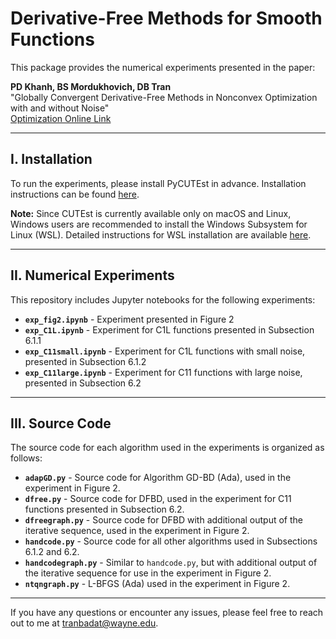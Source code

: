 # Derivative-Free Methods for Smooth Functions

This package provides the numerical experiments presented in the paper:

**PD Khanh, BS Mordukhovich, DB Tran**  
"Globally Convergent Derivative-Free Methods in Nonconvex Optimization with and without Noise"  
[Optimization Online Link](https://optimization-online.org/?p=26889)

---

## I. Installation

To run the experiments, please install PyCUTEst in advance. Installation instructions can be found [here](https://jfowkes.github.io/pycutest/_build/html/index.html).

**Note:** Since CUTEst is currently available only on macOS and Linux, Windows users are recommended to install the Windows Subsystem for Linux (WSL). Detailed instructions for WSL installation are available [here](https://learn.microsoft.com/en-us/windows/wsl/install).

---

## II. Numerical Experiments

This repository includes Jupyter notebooks for the following experiments:

- **`exp_fig2.ipynb`** - Experiment presented in Figure 2
- **`exp_C1L.ipynb`** - Experiment for C1L functions presented in Subsection 6.1.1
- **`exp_C11small.ipynb`** - Experiment for C1L functions with small noise, presented in Subsection 6.1.2
- **`exp_C11large.ipynb`** - Experiment for C11 functions with large noise, presented in Subsection 6.2

---

## III. Source Code

The source code for each algorithm used in the experiments is organized as follows:

- **`adapGD.py`** - Source code for Algorithm GD-BD (Ada), used in the experiment in Figure 2.
- **`dfree.py`** - Source code for DFBD, used in the experiment for C11 functions presented in Subsection 6.2.
- **`dfreegraph.py`** - Source code for DFBD with additional output of the iterative sequence, used in the experiment in Figure 2.
- **`handcode.py`** - Source code for all other algorithms used in Subsections 6.1.2 and 6.2.
- **`handcodegraph.py`** - Similar to `handcode.py`, but with additional output of the iterative sequence for use in the experiment in Figure 2.
- **`ntqngraph.py`** - L-BFGS (Ada) used in the experiment in Figure 2.

---

If you have any questions or encounter any issues, please feel free to reach out to me at [tranbadat@wayne.edu](mailto:tranbadat@wayne.edu).
